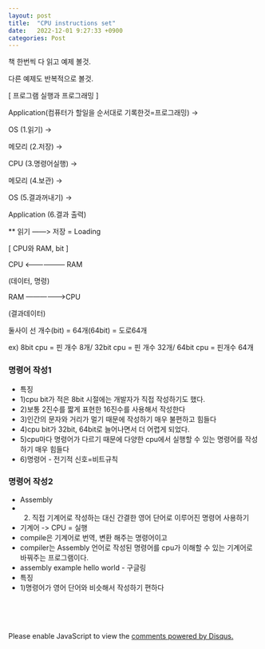 ```yaml
---
layout: post
title:  "CPU instructions set"
date:   2022-12-01 9:27:33 +0900
categories: Post
---
```


책 한번씩 다 읽고 예제 볼것.

다른 예제도 반복적으로 볼것.


[ 프로그램 실행과 프로그래밍 ]

Application(컴퓨터가 할일을 순서대로 기록한것=프로그래밍)  →

OS  (1.읽기) →

메모리 (2.저장) →

CPU (3.명령어실행) →

메모리 (4.보관) →

OS (5.결과꺼내기) →

Application (6.결과 출력) 

** 읽기 ——> 저장   = Loading


[ CPU와 RAM, bit ]

CPU  <—————— RAM

(데이터, 명령)

RAM ——————>CPU

(결과데이터)

둘사이 선 개수(bit) = 64개(64bit) = 도로64개

ex) 8bit cpu = 핀 개수 8개/ 32bit cpu = 핀 개수 32개/ 64bit cpu = 핀개수 64개

### 명령어 작성1


* 특징
* 1)cpu bit가 적은 8bit 시절에는 개발자가 직접 작성하기도 했다.
* 2)보통 2진수를 짧게 표현한 16진수를 사용해서 작성한다
* 3)인간의 문자와 거리가 멀기 때문에 작성하기 매우 불편하고 힘들다
* 4)cpu bit가 32bit, 64bit로 늘어나면서 더 어렵게 되었다.
* 5)cpu마다 명령어가 다르기 때문에 다양한 cpu에서 실행할 수 있는 명령어를 작성하기 매우 힘들다
* 6)명령어 - 전기적 신호=비트규칙

### 명령어 작성2

* Assembly
* 2) 직접 기계어로 작성하는 대신 간결한 영어 단어로 이루어진 명령어 사용하기
* 기계어 -> CPU = 실행
* compile은 기계어로 번역, 변환 해주는 명령어이고
* compiler는 Assembly 언어로 작성된 명령어를 cpu가 이해할 수 있는 기계어로 바꿔주는 프로그램이다.
* assembly example hello world - 구글링
* 특징
* 1)명령어가 영어 단어와 비슷해서 작성하기 편하다







<br><br><br>

<div id="disqus_thread"></div>
<script>
    /**
    *  RECOMMENDED CONFIGURATION VARIABLES: EDIT AND UNCOMMENT THE SECTION BELOW TO INSERT DYNAMIC VALUES FROM YOUR PLATFORM OR CMS.
    *  LEARN WHY DEFINING THESE VARIABLES IS IMPORTANT: https://disqus.com/admin/universalcode/#configuration-variables    */
    /*
    var disqus_config = function () {
    this.page.url = PAGE_URL;  // Replace PAGE_URL with your page's canonical URL variable
    this.page.identifier = PAGE_IDENTIFIER; // Replace PAGE_IDENTIFIER with your page's unique identifier variable
    };
    */
    (function() { // DON'T EDIT BELOW THIS LINE
    var d = document, s = d.createElement('script');
    s.src = 'https://melonweb.disqus.com/embed.js';
    s.setAttribute('data-timestamp', +new Date());
    (d.head || d.body).appendChild(s);
    })();
</script>
<noscript>Please enable JavaScript to view the <a href="https://disqus.com/?ref_noscript">comments powered by Disqus.</a></noscript>